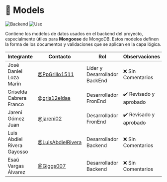 # 🧩 Models

![Backend](https://img.shields.io/badge/Tipo-Modelos%20de%20Datos-orange?style=flat-square)
![Uso](https://img.shields.io/badge/Uso-Backend%20%2F%20Mongoose-green?style=flat-square)

Contiene los modelos de datos usados en el backend del proyecto, especialmente útiles para **Mongoose** de MongoDB. Estos modelos definen la forma de los documentos y validaciones que se aplican en la capa lógica.

|Integrante|Contacto|Rol|Observaciones|
|------------|--------|---|---|
|José Daniel Loza Marín |[@PpGrillo1511](https://github.com/PpGrillo1511)|Líder y Desarrollador BackEnd|❌ Sin Comentarios|
|Griselda Cabrera Franco |[@gris12eldaa](https://github.com/gris12eldaa)|Desarrollador FronEnd|✔️  Revisado y aprobado|
|Jareni Gómez Juan |[@jareni02](https://github.com/jareni02)|Desarrollador FronEnd|✔️  Revisado y aprobado|
|Luis Abdiel Rivera Gayosso |[@LuisAbdielRivera](https://github.com/LuisAbdielRivera)|Desarrollador Backend|❌ Sin Comentarios|
|Esaú Vargas Álvarez |[@Giggs007](https://github.com/Giggs007)|Desarrollador Backend|❌ Sin Comentarios|
